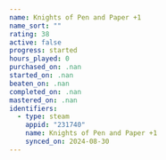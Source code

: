 ```yaml
---
name: Knights of Pen and Paper +1
name_sort: ""
rating: 38
active: false
progress: started
hours_played: 0
purchased_on: .nan
started_on: .nan
beaten_on: .nan
completed_on: .nan
mastered_on: .nan
identifiers:
  - type: steam
    appid: "231740"
    name: Knights of Pen and Paper +1
    synced_on: 2024-08-30
---
```

